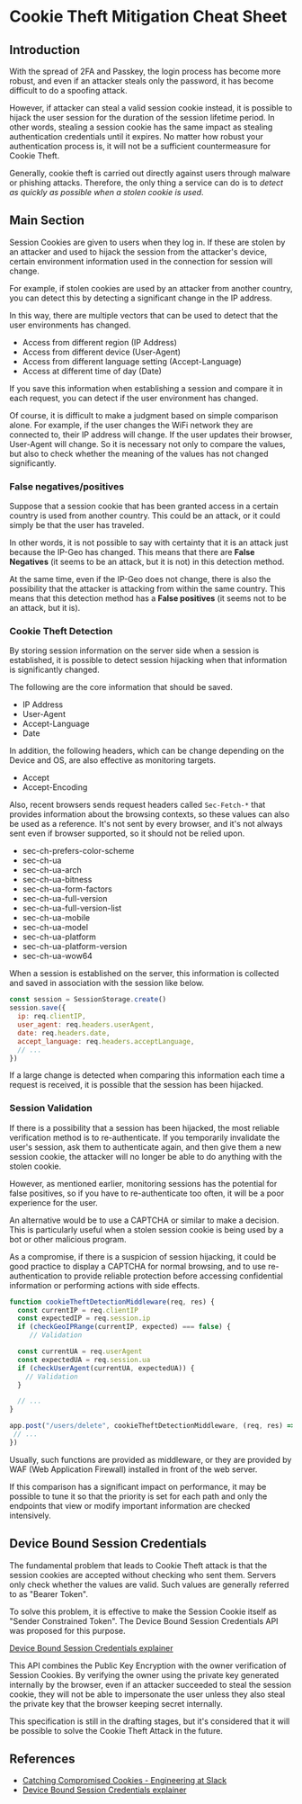 # Cookie Theft Mitigation Cheat Sheet

## Introduction

With the spread of 2FA and Passkey, the login process has become more robust, and even if an attacker steals only the password, it has become difficult to do a spoofing attack.

However, if attacker can steal a valid session cookie instead, it is possible to hijack the user session for the duration of the session lifetime period. In other words, stealing a session cookie has the same impact as stealing authentication credentials until it expires. No matter how robust your authentication process is, it will not be a sufficient countermeasure for Cookie Theft.

Generally, cookie theft is carried out directly against users through malware or phishing attacks. Therefore, the only thing a service can do is to _detect as quickly as possible when a stolen cookie is used_.

## Main Section

Session Cookies are given to users when they log in. If these are stolen by an attacker and used to hijack the session from the attacker's device, certain environment information used in the connection for session will change.

For example, if stolen cookies are used by an attacker from another country, you can detect this by detecting a significant change in the IP address.

In this way, there are multiple vectors that can be used to detect that the user environments has changed.

- Access from different region (IP Address)
- Access from different device (User-Agent)
- Access from different language setting (Accept-Language)
- Access at different time of day (Date)

If you save this information when establishing a session and compare it in each request, you can detect if the user environment has changed.

Of course, it is difficult to make a judgment based on simple comparison alone. For example, if the user changes the WiFi network they are connected to, their IP address will change. If the user updates their browser, User-Agent will change. So it is necessary not only to compare the values, but also to check whether the meaning of the values has not changed significantly.

### False negatives/positives

Suppose that a session cookie that has been granted access in a certain country is used from another country. This could be an attack, or it could simply be that the user has traveled.

In other words, it is not possible to say with certainty that it is an attack just because the IP-Geo has changed. This means that there are **False Negatives** (it seems to be an attack, but it is not) in this detection method.

At the same time, even if the IP-Geo does not change, there is also the possibility that the attacker is attacking from within the same country. This means that this detection method has a **False positives** (it seems not to be an attack, but it is).

### Cookie Theft Detection

By storing session information on the server side when a session is established, it is possible to detect session hijacking when that information is significantly changed.

The following are the core information that should be saved.

- IP Address
- User-Agent
- Accept-Language
- Date

In addition, the following headers, which can be change depending on the Device and OS, are also effective as monitoring targets.

- Accept
- Accept-Encoding

Also, recent browsers sends request headers called `Sec-Fetch-*` that provides information about the browsing contexts, so these values can also be used as a reference. It's not sent by every browser, and it's not always sent even if browser supported, so it should not be relied upon.

- sec-ch-prefers-color-scheme
- sec-ch-ua
- sec-ch-ua-arch
- sec-ch-ua-bitness
- sec-ch-ua-form-factors
- sec-ch-ua-full-version
- sec-ch-ua-full-version-list
- sec-ch-ua-mobile
- sec-ch-ua-model
- sec-ch-ua-platform
- sec-ch-ua-platform-version
- sec-ch-ua-wow64

When a session is established on the server, this information is collected and saved in association with the session like below.

```js
const session = SessionStorage.create()
session.save({
  ip: req.clientIP,
  user_agent: req.headers.userAgent,
  date: req.headers.date,
  accept_language: req.headers.acceptLanguage,
  // ...
})
```

If a large change is detected when comparing this information each time a request is received, it is possible that the session has been hijacked.

### Session Validation

If there is a possibility that a session has been hijacked, the most reliable verification method is to re-authenticate. If you temporarily invalidate the user's session, ask them to authenticate again, and then give them a new session cookie, the attacker will no longer be able to do anything with the stolen cookie.

However, as mentioned earlier, monitoring sessions has the potential for false positives, so if you have to re-authenticate too often, it will be a poor experience for the user.

An alternative would be to use a CAPTCHA or similar to make a decision. This is particularly useful when a stolen session cookie is being used by a bot or other malicious program.

As a compromise, if there is a suspicion of session hijacking, it could be good practice to display a CAPTCHA for normal browsing, and to use re-authentication to provide reliable protection before accessing confidential information or performing actions with side effects.

```js
function cookieTheftDetectionMiddleware(req, res) {
  const currentIP = req.clientIP
  const expectedIP = req.session.ip
  if (checkGeoIPRange(currentIP, expected) === false) {
     // Validation

  const currentUA = req.userAgent
  const expectedUA = req.session.ua
  if (checkUserAgent(currentUA, expectedUA)) {
    // Validation
  }

  // ...
}

app.post("/users/delete", cookieTheftDetectionMiddleware, (req, res) => {
 // ...
})
```

Usually, such functions are provided as middleware, or they are provided by WAF (Web Application Firewall) installed in front of the web server.

If this comparison has a significant impact on performance, it may be possible to tune it so that the priority is set for each path and only the endpoints that view or modify important information are checked intensively.

## Device Bound Session Credentials

The fundamental problem that leads to Cookie Theft attack is that the session cookies are accepted without checking who sent them. Servers only check whether the values are valid. Such values are generally referred to as "Bearer Token".

To solve this problem, it is effective to make the Session Cookie itself as "Sender Constrained Token". The Device Bound Session Credentials API was proposed for this purpose.

[Device Bound Session Credentials explainer](https://github.com/WICG/dbsc/blob/main/README.md)

This API combines the Public Key Encryption with the owner verification of Session Cookies. By verifying the owner using the private key generated internally by the browser, even if an attacker succeeded to steal the session cookie, they will not be able to impersonate the user unless they also steal the private key that the browser keeping secret internally.

This specification is still in the drafting stages, but it's considered that it will be possible to solve the Cookie Theft Attack in the future.

## References

- [Catching Compromised Cookies - Engineering at Slack](https://slack.engineering/catching-compromised-cookies/)
- [Device Bound Session Credentials explainer](https://github.com/WICG/dbsc/blob/main/README.md)
